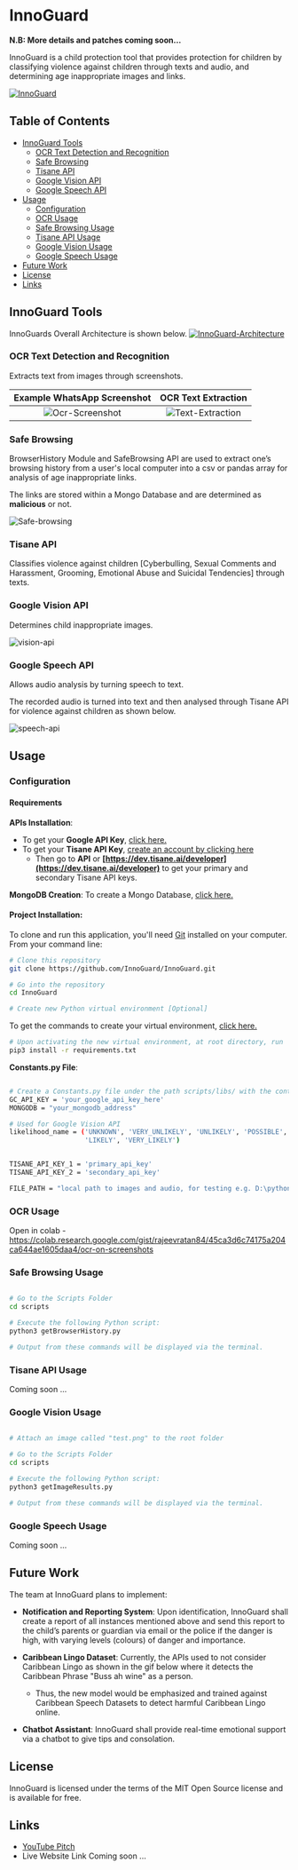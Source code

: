 # InnoGuard

**N.B: More details and patches coming soon...**

InnoGuard is a child protection tool that provides protection for children by classifying violence against children through texts and audio, and determining age inappropriate images and links.

[![InnoGuard](./assets/innoguard_title.png)]()

## Table of Contents

- [InnoGuard Tools](#innoguard-tools)
    - [OCR Text Detection and Recognition](#ocr-text-detection-and-recognition)
    - [Safe Browsing](#safe-browsing)
    - [Tisane API](#tisane-api)
    - [Google Vision API](#google-vision-api)
    - [Google Speech API](#google-speech-api)
- [Usage](#usage)
    - [Configuration](#configuration)
    - [OCR Usage](#ocr-usage)
    - [Safe Browsing Usage](#safe-browsing-usage)
    - [Tisane API Usage](#tisane-api-usage)
    - [Google Vision Usage](#google-vision-usage)
    - [Google Speech Usage](#google-speech-usage)
- [Future Work](#future-work)
- [License](#license)
- [Links](#links)

## InnoGuard Tools

InnoGuards Overall Architecture is shown below.
[![InnoGuard-Architecture](./assets/Architecture_Diagram.jpg)]()

### OCR Text Detection and Recognition

Extracts text from images through screenshots.

Example WhatsApp Screenshot   |  OCR Text Extraction
:----------------------------:|:-------------------------:
![Ocr-Screenshot](./assets/ocr_screenshots_before.png)  |  ![Text-Extraction](./assets/ocr_screenshots_after.png)

### Safe Browsing

BrowserHistory Module and SafeBrowsing API are used to extract one’s browsing history from a user's local computer into a csv or pandas array for analysis of age inappropriate links.

The links are stored within a Mongo Database and are determined as **malicious** or not.

![Safe-browsing](./assets/safe-browsing.gif)

### Tisane API

Classifies violence against children [Cyberbulling, Sexual Comments and Harassment, Grooming, Emotional Abuse and Suicidal Tendencies] through texts.

### Google Vision API

Determines child inappropriate images.

![vision-api](./assets/racyimg.gif)

### Google Speech API

Allows audio analysis by turning speech to text.

The recorded audio is turned into text and then analysed through Tisane API for violence against children as shown below.

![speech-api](./assets/speechtotext.gif)


## Usage

### Configuration

#### Requirements

**APIs Installation**: 

- To get your **Google API Key**, [click here.](https://developers.google.com/maps/documentation/maps-static/get-api-key)
- To get your **Tisane API Key**, [create an account by clicking here](https://tisane.ai/signup/)
  - Then go to **API** or **[https://dev.tisane.ai/developer](https://dev.tisane.ai/developer)** to get your primary and secondary Tisane API keys.

**MongoDB Creation**:
To create a Mongo Database, [click here.](https://www.mongodb.com/basics/create-database)

#### Project Installation:

To clone and run this application, you'll need [Git](https://git-scm.com) installed on your computer. From your command line:

```bash
# Clone this repository
git clone https://github.com/InnoGuard/InnoGuard.git

# Go into the repository
cd InnoGuard

# Create new Python virtual environment [Optional]

```
To get the commands to create your virtual environment, [click here.](https://uoa-eresearch.github.io/eresearch-cookbook/recipe/2014/11/26/python-virtual-env/)

```bash
# Upon activating the new virtual environment, at root directory, run
pip3 install -r requirements.txt

```

**Constants.py File**:

```bash

# Create a Constants.py file under the path scripts/libs/ with the content:
GC_API_KEY = 'your_google_api_key_here'
MONGODB = "your_mongodb_address"

# Used for Google Vision API
likelihood_name = ('UNKNOWN', 'VERY_UNLIKELY', 'UNLIKELY', 'POSSIBLE',
                   'LIKELY', 'VERY_LIKELY')


TISANE_API_KEY_1 = 'primary_api_key'
TISANE_API_KEY_2 = 'secondary_api_key'

FILE_PATH = "local path to images and audio, for testing e.g. D:\pythonProjects\InnoGuard\"

```

### OCR Usage

Open in colab - https://colab.research.google.com/gist/rajeevratan84/45ca3d6c74175a204ca644ae1605daa4/ocr-on-screenshots

### Safe Browsing Usage

```bash

# Go to the Scripts Folder
cd scripts

# Execute the following Python script:
python3 getBrowserHistory.py

# Output from these commands will be displayed via the terminal.

```

### Tisane API Usage

Coming soon ...

### Google Vision Usage

```bash

# Attach an image called "test.png" to the root folder

# Go to the Scripts Folder
cd scripts

# Execute the following Python script:
python3 getImageResults.py

# Output from these commands will be displayed via the terminal.

```

### Google Speech Usage

Coming soon ...

## Future Work

The team at InnoGuard plans to implement:

- **Notification and Reporting System**: Upon identification, InnoGuard shall create a report of all instances mentioned above and send this report to the child’s parents or guardian via email or the police if the danger is high, with varying levels (colours) of danger and importance. 

- **Caribbean Lingo Dataset**: Currently, the APIs used to not consider Caribbean Lingo as shown in the gif below where it detects the Caribbean Phrase "Buss ah wine" as a person.
  - Thus, the new model would be emphasized and trained against Caribbean Speech Datasets to detect harmful Caribbean Lingo online.

- **Chatbot Assistant**:  InnoGuard shall provide real-time emotional support via a chatbot to give tips and consolation.

## License

InnoGuard is licensed under the terms of the MIT Open Source license and is available for free.

## Links
* [YouTube Pitch](https://youtu.be/Ncit5I1Bsxo)
* Live Website Link Coming soon ...

